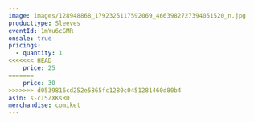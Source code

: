 ```yaml
---
image: images/128948868_1792325117592069_4663982727394051520_n.jpg
producttype: Sleeves
eventId: 1mYu6cGMR
onsale: true
pricings:
  - quantity: 1
<<<<<<< HEAD
    price: 25
=======
    price: 30
>>>>>>> d0539816cd252e5865fc1280c0451281460d80b4
asin: s-cT5ZXKsRD
merchandise: comiket
---
```

